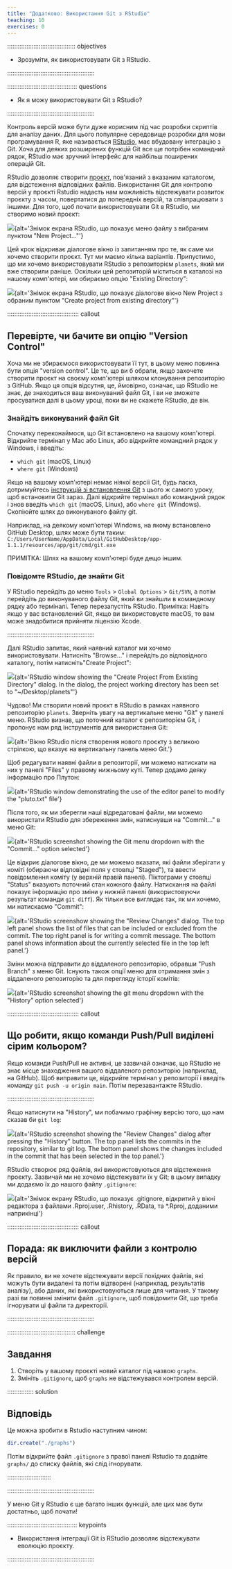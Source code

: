 ```yaml
---
title: "Додатково: Використання Git з RStudio"
teaching: 10
exercises: 0
---
```


::::::::::::::::::::::::::::::::::::::: objectives

- Зрозуміти, як використовувати Git з RStudio.

::::::::::::::::::::::::::::::::::::::::::::::::::

:::::::::::::::::::::::::::::::::::::::: questions

- Як я можу використовувати Git з RStudio?

::::::::::::::::::::::::::::::::::::::::::::::::::

Контроль версій може бути дуже корисним під час розробки скриптів для аналізу даних. Для цього популярне середовище розробки для мови програмування R, яке називається
[RStudio][rstudio], має вбудовану інтеграцію з Git. Хоча для деяких розширених функцій Git все ще потрібен командний рядок, RStudio має зручний інтерфейс для найбільш поширених операцій Git.

RStudio дозволяє створити [проєкт][rstudio-projects], пов'язаний з
вказаним каталогом, для відстеження відповідних файлів. Використання Git для контролю версій у проєкті Rstudio надасть нам можливість відстежувати розвиток проєкту з часом, повертатися до попередніх версій, та співпрацювати з іншими. Для того, щоб почати використовувати Git в RStudio, ми створимо новий проєкт:

![](fig/RStudio_screenshot_newproject.png){alt='Знімок екрана RStudio, що показує меню файлу з вибраним пунктом "New Project..."'}

Цей крок відкриває діалогове вікно із запитанням про те, як саме ми хочемо створити проєкт. Тут ми маємо кілька варіантів. Припустимо, що ми хочемо використовувати RStudio з
репозиторієм `planets`, який ми вже створили раніше. Оскільки цей репозиторій міститься в каталозі на нашому комп'ютері, ми
обираємо опцію "Existing Directory":

![](fig/RStudio_screenshot_existingdirectory.png){alt='Знімок екрана RStudio, що показує діалогове вікно New Project з обраним пунктом "Create project from existing directory"'}

:::::::::::::::::::::::::::::::::::::::::  callout

## Перевірте, чи бачите ви опцію "Version Control"

Хоча ми не збираємося використовувати її тут, в цьому меню повинна бути опція "version control". Це те, що ви б обрали, якщо захочете створити проєкт на своєму комп'ютері шляхом клонування репозиторію з GitHub.
Якщо ця опція відсутня, це, ймовірно, означає, що RStudio не знає,
де знаходиться ваш виконуваний файл Git, і ви не зможете просуватися далі
в цьому уроці, поки ви не скажете RStudio, де він.

### Знайдіть виконуваний файл Git

Спочатку переконаймося, що Git встановлено на вашому комп'ютері.
Відкрийте термінал у Mac або Linux, або відкрийте командний рядок у Windows, і введіть:

- `which git` (macOS, Linux)
- `where git` (Windows)

Якщо на вашому комп'ютері немає ніякої версії Git, будь ласка, дотримуйтесь
[інструкцій зі встановлення Git](https://swcarpentry.github.io/git-novice/setup.html)
з цього ж самого уроку, щоб встановити Git зараз. Далі відкрийте термінал або командний рядок
і знов введіть `which git` (macOS, Linux), або `where git` (Windows).
Скопіюйте шлях до виконуваного файлу git.

Наприклад, на деякому комп'ютері Windows, на якому встановлено GitHub Desktop, шлях може бути таким: `C:/Users/UserName/AppData/Local/GitHubDesktop/app-1.1.1/resources/app/git/cmd/git.exe`

ПРИМІТКА: Шлях на вашому комп'ютері буде дещо іншим.

### Повідомте RStudio, де знайти Git

У RStudio перейдіть до меню `Tools` > `Global Options` > `Git/SVN`, а потім
перейдіть до виконуваного файлу Git, який ви знайшли в командному рядку або терміналі. Тепер перезапустіть RStudio.
Примітка: Навіть якщо у вас встановлений Git, якщо ви використовуєте macOS, то вам може знадобитися прийняти ліцензію Xcode.

::::::::::::::::::::::::::::::::::::::::::::::::::

Далі RStudio запитає, який наявний каталог ми хочемо використовувати. Натисніть
"Browse..." і перейдіть до відповідного каталогу, потім натисніть"Create Project":

![](fig/RStudio_screenshot_navigateexisting.png){alt='RStudio window showing the "Create Project From Existing Directory" dialog. In the dialog, the project working directory has been set to "~/Desktop/planets"'}

Чудово! Ми створили новий проєкт в RStudio в рамках наявного репозиторію `planets`. Зверніть увагу на вертикальне меню "Git" у панелі меню. RStudio визнав, що
поточний каталог є репозиторієм Git, і пропонує нам
ряд інструментів для використання Git:

![](fig/RStudio_screenshot_afterclone.png){alt='Вікно RStudio після створення нового проєкту з великою стрілкою, що вказує на вертикальну панель меню Git.'}

Щоб редагувати наявні файли в репозиторії, ми можемо натискати на них у панелі
"Files" у правому нижньому куті. Тепер додамо деяку інформацію
про Плутон:

![](fig/RStudio_screenshot_editfiles.png){alt='RStudio window demonstrating the use of the editor panel to modify the "pluto.txt" file'}

Після того, як ми зберегли наші відредаговані файли, ми можемо використати RStudio для збереження змін, натиснувши на "Commit..." в меню Git:

![](fig/RStudio_screenshot_commit.png){alt='RStudio screenshot showing the Git menu dropdown with the "Commit..." option selected'}

Це відкриє діалогове вікно, де ми можемо вказати, які файли зберігати у коміті (обираючи відповідні поля
у стовпці "Staged"), та ввести повідомлення коміту
(у верхній правій панелі). Піктограми у стовпці "Status" вказують
поточний стан кожного файлу. Натискання на файлі показує інформацію про зміни у нижній
панелі (використовуючи результат команди `git diff`). Як тільки все виглядає так, як ми хочемо, ми натискаємо "Commit":

![](fig/RStudio_screenshot_review.png){alt='RStudio screenshow showing the "Review Changes" dialog. The top left panel shows the list of files that can be included or excluded from the commit. The top right panel is for writing a commit message. The bottom panel shows information about the currently selected file in the top left panel.'}

Зміни можна відправити до віддаленого репозиторію, обравши "Push Branch" з меню Git. Існують також опції меню для отримання змін з віддаленого репозиторію та для перегляду історії комітів:

![](fig/RStudio_screenshot_history.png){alt='RStudio screenshot showing the git menu dropdown with the "History" option selected'}

:::::::::::::::::::::::::::::::::::::::::  callout

## Що робити, якщо команди Push/Pull виділені сірим кольором?

Якщо команди Push/Pull не активні, це зазвичай означає, що RStudio не знає
місце знаходження вашого віддаленого репозиторію (наприклад, на GitHub). Щоб виправити це, відкрийте термінал у репозиторії і введіть команду `git push -u origin main`. Потім перезавантажте RStudio.

::::::::::::::::::::::::::::::::::::::::::::::::::

Якщо натиснути на "History", ми побачимо графічну версію того, що нам сказав би `git log`:

![](fig/RStudio_screenshot_viewhistory.png){alt='RStudio screenshot showing the "Review Changes" dialog after pressing the "History" button. The top panel lists the commits in the repository, similar to git log. The bottom panel shows the changes included in the commit that has been selected in the top panel.'}

RStudio створює ряд файлів, які використовуються для відстеження проєкту. Зазвичай ми не хочемо відстежувати їх у Git; в цьому випадку ми додаємо їх до нашого файлу `.gitignore`:

![](fig/RStudio_screenshot_gitignore.png){alt='Знімок екрану RStudio, що показує .gitignore, відкритий у вікні редактора з файлами .Rproj.user, .Rhistory, .RData, та \*.Rproj, доданими наприкінці'}

:::::::::::::::::::::::::::::::::::::::::  callout

## Порада: як виключити файли з контролю версій

Як правило, ви не хочете відстежувати версії похідних файлів, які можуть бути видалені
та потім відтворені (наприклад, результатів аналізу), або даних, які використовуються лише для читання. У такому разі ви повинні змінити файл `.gitignore`, щоб повідомити Git, що треба ігнорувати ці файли та директорії.

::::::::::::::::::::::::::::::::::::::::::::::::::

:::::::::::::::::::::::::::::::::::::::  challenge

## Завдання

1. Створіть у вашому проєкті новий каталог під назвою `graphs`.
2. Змініть `.gitignore`, щоб `graphs` не відстежувався контролем версій.

:::::::::::::::  solution

## Відповідь

Це можна зробити в Rstudio наступним чином:

```r
dir.create("./graphs")
```

Потім відкрийте файл `.gitignore` з правої панелі Rstudio та додайте
`graphs/` до списку файлів, які слід ігнорувати.

:::::::::::::::::::::::::

::::::::::::::::::::::::::::::::::::::::::::::::::

У меню Git у RStudio є ще багато інших функцій, але цих має бути
достатньо, щоб почати!

[rstudio]: https://www.rstudio.com/
[rstudio-projects]: https://support.rstudio.com/hc/en-us/articles/200526207-Using-Projects

:::::::::::::::::::::::::::::::::::::::: keypoints

- Використання інтеграції Git із RStudio дозволяє відстежувати еволюцію проєкту.

::::::::::::::::::::::::::::::::::::::::::::::::::
